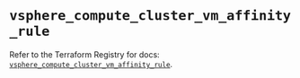 # `vsphere_compute_cluster_vm_affinity_rule`

Refer to the Terraform Registry for docs: [`vsphere_compute_cluster_vm_affinity_rule`](https://registry.terraform.io/providers/vmware/vsphere/2.14.2/docs/resources/compute_cluster_vm_affinity_rule).
